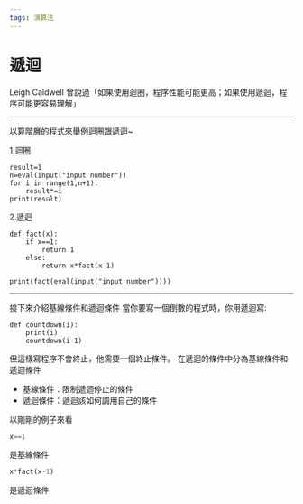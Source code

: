 ```yaml
---
tags: 演算法
---
```

# 遞迴

Leigh Caldwell 曾說過「如果使用迴圈，程序性能可能更高；如果使用遞迴，程序可能更容易理解」

---
以算階層的程式來舉例迴圈跟遞迴~

1.迴圈
```python=
result=1
n=eval(input("input number"))
for i in range(1,n+1):
	result*=i
print(result)
```
2.遞迴
```python=
def fact(x):
	if x==1:
		return 1
	else:
		return x*fact(x-1)

print(fact(eval(input("input number"))))
```
---
接下來介紹基線條件和遞迴條件
當你要寫一個倒數的程式時，你用遞迴寫:
```python=
def countdown(i):
	print(i)
	countdown(i-1)
```
但這樣寫程序不會終止，他需要一個終止條件。
在遞迴的條件中分為基線條件和遞迴條件

- 基線條件：限制遞迴停止的條件
- 遞迴條件：遞迴該如何調用自己的條件

以剛剛的例子來看
```python
x==1
```
是基線條件
```python
x*fact(x-1)
```
是遞迴條件

